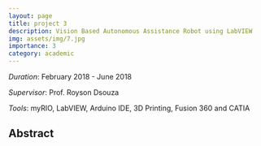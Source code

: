 ```yaml
---
layout: page
title: project 3
description: Vision Based Autonomous Assistance Robot using LabVIEW
img: assets/img/7.jpg
importance: 3
category: academic
---
```


<em>Duration</em>: February 2018 - June 2018

<em>Supervisor</em>: Prof. Royson Dsouza

<em>Tools</em>:  myRIO, LabVIEW, Arduino IDE, 3D Printing, Fusion 360 and CATIA

## Abstract
<div align="justify"
The Vision Based Autonomous Assistance Robot is a mobile robot that is able to assist people in
locating the classes and labs of the various departments in MAHE, Dubai. Upon receiving a query for a location from a person, the robot gives directions both by speech and by pointing its arm towards the selected destination. An application on the tablet provided to the person has a list of classes and laboratories that people can choose from based on their requirements. The robot is placed in the reception area of the campus and when a person stands facing the robot, the camera detects the face and welcomes the guest. The web camera attached to the top of the robot and the ultrasonic sensors fixed to the bottom of the robot allows the robot to avoid collision as well as to know its way around the campus while giving directions. This application can also be incorporated in other locations such as in a museum or an exhibition so as to minimize the need for guides./>
